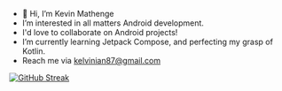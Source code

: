 - 👋 Hi, I’m Kevin Mathenge
- I’m interested in all matters Android development.
- I'd love to collaborate on Android projects!
- I’m currently learning Jetpack Compose, and perfecting my grasp of Kotlin.
- Reach me via kelvinian87@gmail.com


[![GitHub Streak](https://streak-stats.demolab.com/?user=kev87ian)](https://git.io/streak-stats)

